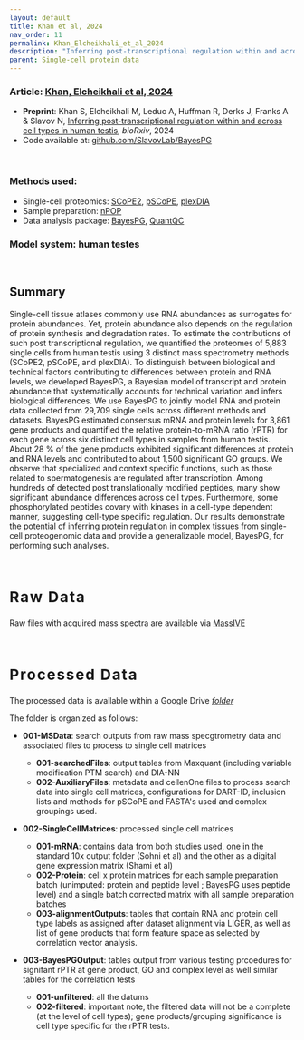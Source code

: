 ```yaml
---
layout: default
title: Khan et al, 2024
nav_order: 11
permalink: Khan_Elcheikhali_et_al_2024
description: "Inferring post-transcriptional regulation within and across cell types in human testis | Slavov Laboratory"
parent: Single-cell protein data
---
```


### Article: [Khan, Elcheikhali et al, 2024][BayesPG_Preprint]
* **Preprint**:  Khan S, Elcheikhali M, Leduc A, Huffman R, Derks J, Franks A & Slavov N, [Inferring post-transcriptional regulation within and across cell types in human testis][BayesPG_Preprint], *bioRxiv*, 2024
* Code available at: [github.com/SlavovLab/BayesPG](https://github.com/SlavovLab/BayesPG/)

&nbsp;

### Methods used:
* Single-cell proteomics: [SCoPE2](SCoPE2), [pSCoPE](pSCoPE), [plexDIA](plexDIA)
* Sample preparation: [nPOP](nPOP)
* Data analysis package: [BayesPG](BayesPG), [QuantQC](QuantQC)


### Model system: human testes


&nbsp;

## Summary
Single-cell tissue atlases commonly use RNA abundances as surrogates for protein abundances. Yet, protein abundance also depends on the regulation of protein synthesis and degradation rates. To estimate the contributions of such post transcriptional regulation, we quantified the proteomes of 5,883 single cells from human testis using 3 distinct mass spectrometry methods (SCoPE2, pSCoPE, and plexDIA). To distinguish between biological and technical factors contributing to differences between protein and RNA levels, we developed BayesPG, a Bayesian model of transcript and protein abundance that systematically accounts for technical variation and infers biological differences. We use BayesPG to jointly model RNA and protein data collected from 29,709 single cells across different methods and datasets. BayesPG estimated consensus mRNA and protein levels for 3,861 gene products and quantified the relative protein-to-mRNA ratio (rPTR) for each gene across six distinct cell types in samples from human testis. About 28 % of the gene products exhibited significant differences at protein and RNA levels and contributed to about 1,500 significant GO groups. We observe that specialized and context specific functions, such as those related to spermatogenesis are regulated after transcription. Among hundreds of detected post translationally modified peptides, many show significant abundance differences across cell types. Furthermore, some phosphorylated peptides covary with kinases in a cell-type dependent manner, suggesting cell-type specific regulation. Our results demonstrate the potential of inferring protein regulation in complex tissues from single-cell proteogenomic data and provide a generalizable model, BayesPG, for performing such analyses.



&nbsp;


<h2 style="letter-spacing: 2px; font-size: 26px;" id="raw_data" > Raw Data </h2>


Raw files with acquired mass spectra are available via [MassIVE](https://massive.ucsd.edu/ProteoSAFe/dataset.jsp?accession=MSV000096034)


  &nbsp;

<h2 style="letter-spacing: 2px; font-size: 26px;" id="proc_data" >Processed Data</h2>

The processed data is available within a Google Drive  *[folder](https://drive.google.com/drive/folders/1oMaW74bjDPPPjyPTqocPD_SjMnHy7UeM?usp=sharing)*   

The folder is organized as follows:



- **001-MSData**: search outputs from raw mass specgtrometry data and associated files to process to single cell matrices
  - **001-searchedFiles**: output tables from Maxquant (including variable modification PTM search) and DIA-NN
  - **002-AuxiliaryFiles**: metadata and cellenOne files to process search data into single cell matrices,   configurations for DART-ID, inclusion lists and methods for pSCoPE and FASTA's used and complex groupings used.



- **002-SingleCellMatrices**: processed single cell matrices
  - **001-mRNA**: contains data from both studies used, one in the standard 10x output folder (Sohni et al) and the other as a digital gene expression matrix (Shami et al)
  - **002-Protein**: cell x protein matrices for each sample preparation batch (unimputed: protein and peptide level ; BayesPG uses peptide level) and a single batch corrected matrix with all sample preparation batches
  - **003-alignmentOutputs**: tables that contain RNA and protein cell type labels as assigned after dataset alignment via LIGER, as well as list of gene products that form feature space as selected by correlation vector analysis.



- **003-BayesPGOutput**: tables output from various testing prcoedures for signifant rPTR at gene product, GO and complex level as well similar tables for the correlation tests
  - **001-unfiltered**: all the datums
  - **002-filtered**: important note, the filtered data will not be a complete (at the level of cell types); gene products/grouping significance is cell type specific for the rPTR tests.

   &nbsp;

   &nbsp;

   [BayesPG_Preprint]: https://www.biorxiv.org/content/10.1101/2023.11.27.568927v1 "Bayesian software for modeling single-cell RNA and protein abundance that systematically accounts for technical variation and infers biological differences"
